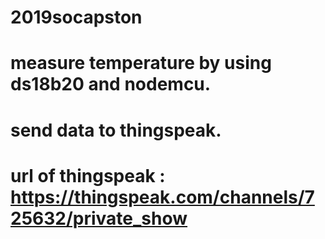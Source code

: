 # 2019socapston


# measure temperature by using ds18b20 and nodemcu.
# send data to thingspeak.
# url of thingspeak : https://thingspeak.com/channels/725632/private_show
